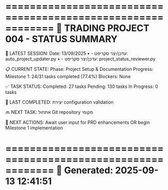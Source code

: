 ============================================================
🎯 TRADING PROJECT 004 - STATUS SUMMARY
============================================================

📝 LATEST SESSION:
   Date: 13/09/2025
   • - עדכן/יצר סקריפט: auto_project_updater.py
   • - עדכן/יצר סקריפט: project_status_reviewer.py

📋 CURRENT STATE:
   Phase: Project Setup & Documentation
   Progress: Milestone 1: 24/31 tasks completed (77.4%)
   Blockers: None

✅ TASK STATUS:
   Completed: 27 tasks
   Pending: 130 tasks
   In Progress: 0 tasks

🏁 LAST COMPLETED:
   יצירת configuration validation

🔜 NEXT TASK:
   אתחול Git repository מקומי

🎯 NEXT ACTIONS:
   Await user input for PRD enhancements OR begin Milestone 1 implementation

============================================================
📅 Generated: 2025-09-13 12:41:51
============================================================